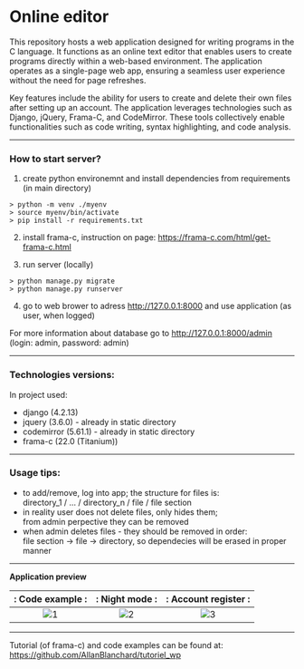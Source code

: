 # Online editor

This repository hosts a web application designed for writing programs in the C language. It functions as an online text editor that enables users to create programs directly within a web-based environment. The application operates as a single-page web app, ensuring a seamless user experience without the need for page refreshes.

Key features include the ability for users to create and delete their own files after setting up an account. The application leverages technologies such as Django, jQuery, Frama-C, and CodeMirror. These tools collectively enable functionalities such as code writing, syntax highlighting, and code analysis.

---

### How to start server?

1. create python environemnt and install dependencies from requirements (in main directory)

```
> python -m venv ./myenv
> source myenv/bin/activate
> pip install -r requirements.txt
```

2. install frama-c, instruction on page: https://frama-c.com/html/get-frama-c.html

3. run server (locally)

```
> python manage.py migrate
> python manage.py runserver
```

4. go to web brower to adress http://127.0.0.1:8000 and use application (as user, when logged)

For more information about database go to http://127.0.0.1:8000/admin (login: admin, password: admin)

---

### Technologies versions:

In project used:
- django (4.2.13)
- jquery (3.6.0) - already in static directory
- codemirror (5.61.1) - already in static directory
- frama-c (22.0 (Titanium))

---

### Usage tips:
- to add/remove, log into app; the structure for files is: <br>
  directory_1 / ... / directory_n / file / file section
- in reality user does not delete files, only hides them; <br>
  from admin perpective they can be removed
- when admin deletes files - they should be removed in order: <br>
  file section -> file -> directory, so dependecies will be erased in proper manner

---


**Application preview**

: Code example            :|: Night mode              :|: Account register        :  
:-------------------------:|:-------------------------:|:-------------------------:
 <img alt="1" src="https://github.com/MarcinBrojek/www_editor/assets/73189722/3315edb0-0d1f-4eb8-934b-14e4160b7fcb"> | <img alt="2" src="https://github.com/MarcinBrojek/www_editor/assets/73189722/cae3951f-5736-4e79-8625-ad037621ab2a"> | <img alt="3" src="https://github.com/MarcinBrojek/www_editor/assets/73189722/e785dd6b-710f-462c-a98c-d89f4be25ace">

---

Tutorial (of frama-c) and code examples can be found at: https://github.com/AllanBlanchard/tutoriel_wp 
